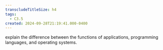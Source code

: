 ```yaml
---
transcludeTitleSize: h4
tags:
  - C3.5
created: 2024-09-28T21:19:41.000-0400
---
```

explain the difference between the functions of applications, programming languages, and operating systems.